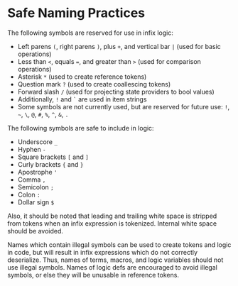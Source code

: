 # Safe Naming Practices

The following symbols are reserved for use in infix logic:
- Left parens `(`, right parens `)`, plus `+`, and vertical bar `|` (used for basic operations)
- Less than `<`, equals `=`, and greater than `>` (used for comparison operations)
- Asterisk `*` (used to create reference tokens)
- Question mark `?` (used to create coallescing tokens)
- Forward slash `/` (used for projecting state providers to bool values)
- Additionally, `!` and `` ` `` are used in item strings
- Some symbols are not currently used, but are reserved for future use: 
  `!`, `~`, `\`, `@`, `#`, `%`, `^`, `&`, `.`



The following symbols are safe to include in logic:
- Underscore `_`
- Hyphen `-`
- Square brackets `[` and `]`
- Curly brackets `{` and `}`
- Apostrophe `'`
- Comma `,`
- Semicolon `;`
- Colon `:`
- Dollar sign `$`

Also, it should be noted that leading and trailing white space is stripped from tokens when an infix expression 
is tokenized. Internal white space should be avoided.

Names which contain illegal symbols can be used to create tokens and logic in code, but will result in infix 
expressions which do not correctly deserialize. Thus, names of terms, macros, and logic variables should not 
use illegal symbols. Names of logic defs are encouraged to avoid illegal symbols, or else they will be unusable 
in reference tokens.